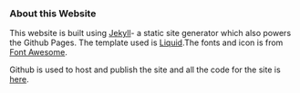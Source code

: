 ### About this Website

This website is built using [Jekyll](https://jekyllrb.com/)- a static site generator which also powers the
 Github Pages. The template used is [Liquid](https://shopify.github.io/liquid/).The fonts and icon is from [Font Awesome](http://fontawesome.io/).

 Github is used to host and publish the site and all the code for the site is [here](https://github.com/bkpathak/bkpathak.github.io). 
